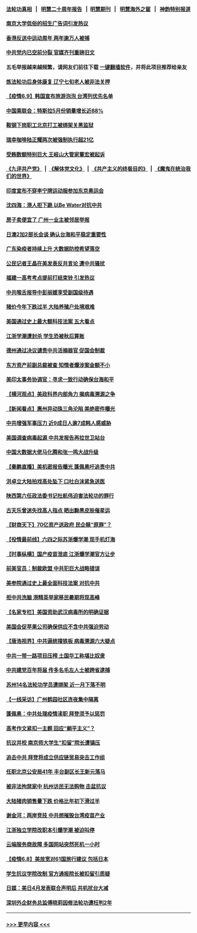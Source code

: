 #### [法轮功真相](https://github.com/gfw-breaker/truth/blob/master/README.md?t=0) &nbsp;&nbsp;|&nbsp;&nbsp; [明慧二十周年报告](https://github.com/gfw-breaker/mh-reports/blob/master/README.md?t=0) &nbsp;&nbsp;|&nbsp;&nbsp;[明慧期刊](https://github.com/gfw-breaker/mh-qikan) &nbsp;&nbsp;|&nbsp;&nbsp; [明慧海外之窗](https://github.com/gfw-breaker/mh-news/blob/master/README.md?t=0) &nbsp;&nbsp;|&nbsp;&nbsp; [神韵特别报道](https://github.com/gfw-breaker/mh-news/blob/master/shenyun.md?t=0)
#### [南京大学低俗的招生广告词引发热议](../pages/nsc413/n13009797.md?t=06092101) 
#### [香港反送中运动周年 两年逾万人被捕](../pages/nsc413/n13009821.md?t=06092101) 
#### [中共党内已空前分裂 官媒齐刊重磅旧文](../pages/nsc413/n13009978.md?t=06092101) 
#### 五毛举报越来越频繁，请网友们前往下载 [一键翻墙软件](https://github.com/gfw-breaker/ssr-accounts)，并将此项目推荐给亲友
#### [炼法轮功后身体康复 辽宁七旬老人被非法关押](../pages/nsc413/n13007696.md?t=06092101) 
#### [【疫情6.9】韩国宣布旅游泡泡 台湾列优先名单](../pages/nsc413/n13009873.md?t=06092101) 
#### [中国乘联会：特斯拉5月份销量增长近88%](../pages/nsc413/n13009640.md?t=06092101) 
#### [鞍钢下岗职工北京打工被绑架关黑监狱](../pages/nsc413/n13009860.md?t=06092101) 
#### [瑞幸咖啡陆正耀两次被强制执行超21亿](../pages/nsc413/n13009388.md?t=06092101) 
#### [受贿数额特别巨大 王岐山大管家董宏被起诉](../pages/nsc413/n13009718.md?t=06092101) 
#### [《九评共产党》](https://github.com/begood0513/9ping.md/blob/master/README.md) &nbsp;|&nbsp; [《解体党文化》](../../../../jtdwh.md/blob/master/README.md)  &nbsp;|&nbsp; [《共产主义的终极目的》](../../../../gczydzjmd.md/blob/master/README.md) &nbsp;|&nbsp; [《魔鬼在统治我们的世界》](../../../../mgztzwmdsj.md/blob/master/README.md) 
#### [印度宣布不穿李宁牌运动服参加东京奥运会](../pages/nsc413/n13009487.md?t=06092101) 
#### [沈四海：港人拒下跪 以Be Water对抗中共](../pages/nsc413/n13009526.md?t=06092101) 
#### [房子卖便宜了  广州一业主被邻居举报](../pages/nsc413/n13009293.md?t=06092101) 
#### [日澳2加2部长会谈 确认台海和平稳定重要性](../pages/nsc413/n13009635.md?t=06092101) 
#### [广东染疫者持续上升 大数据防控希望落空](../pages/nsc413/n13009378.md?t=06092101) 
#### [公民记者王晶在美发表反共言论 遭中共骚扰](../pages/nsc413/n13009411.md?t=06092101) 
#### [福建一高考考点提前打结束铃 引发热议](../pages/nsc413/n13009031.md?t=06092101) 
#### [中共喉舌报导中彭丽媛享受副国级待遇](../pages/nsc413/n13009228.md?t=06092101) 
#### [猪价今年下跌过半 大陆养殖户处境艰难](../pages/nsc413/n13008814.md?t=06092101) 
#### [美国通过史上最大额科技法案 五大看点](../pages/nsc413/n13008950.md?t=06092101) 
#### [江浙学潮遭封杀 学生恐被秋后算账](../pages/nsc413/n13007968.md?t=06092101) 
#### [德州通过决议谴责中共活摘器官 促国会制裁](../pages/nsc413/n13009046.md?t=06092101) 
#### [东方资产前副总裁被查 知情者爆涉案金额不小](../pages/nsc413/n13008897.md?t=06092101) 
#### [美印太事务协调官：寻求一致行动确保台海和平](../pages/nsc413/n13008939.md?t=06092101) 
#### [【横河观点】美政科界内部角力 揭病毒溯源之争](../pages/nsc413/n13008668.md?t=06092101) 
#### [【新闻看点】惠州异动珠三角沦陷 美绝密件曝光](../pages/nsc413/n13008558.md?t=06092101) 
#### [中共增强军事压力 近9成日人逾7成韩人感威胁](../pages/nsc413/n13008884.md?t=06092101) 
#### [美国调查病毒起源 中共发报告再拉世卫站台](../pages/nsc413/n13008528.md?t=06092101) 
#### [中国大数据大佬马化腾和张一鸣大战升级](../pages/nsc413/n13008825.md?t=06092101) 
#### [【秦鹏直播】美机密报告曝光 蓬佩奥吁追责中共](../pages/nsc413/n13008611.md?t=06092101) 
#### [洪卓立大陆拍戏高处坠下 口吐白沫紧急送医](../pages/nsc413/n13008672.md?t=06092101) 
#### [陕西第六任政法委书记杜航伟迫害法轮功的罪行](../pages/nsc413/n13005495.md?t=06092101) 
#### [古天乐曾迷失找高人指点 晒出黝黑皮肤催星运](../pages/nsc413/n13008485.md?t=06092101) 
#### [【财商天下】70亿资产送政府 民企赎“原罪”？](../pages/nsc413/n13008102.md?t=06092101) 
#### [【役情最前线】六四之际苏浙爆学潮 现手机灯海](../pages/nsc413/n13008513.md?t=06092101) 
#### [【时事纵横】国产疫苗泄底 江浙爆学潮官方让步](../pages/nsc413/n13008581.md?t=06092101) 
#### [前美官员：制裁欧盟 中共犯巨大战略错误](../pages/nsc413/n13008628.md?t=06092101) 
#### [美参院通过史上最全面科技法案 对抗中共](../pages/nsc413/n13007924.md?t=06092101) 
#### [拒中共洗脑 港精英举家移民暑期将现高峰](../pages/nsc413/n13008457.md?t=06092101) 
#### [【名家专栏】美国资助武汉病毒所的明确证据](../pages/nsc413/n13007706.md?t=06092101) 
#### [美国会促苹果公司确保供应不含中共强迫劳动](../pages/nsc413/n13008335.md?t=06092101) 
#### [【唐浩视界】中共逼统撞铁板 病毒溯源六大疑点](../pages/nsc413/n13007758.md?t=06092101) 
#### [中共一带一路项目压榨 土国华工称堪比奴隶](../pages/nsc413/n13003720.md?t=06092101) 
#### [中共建党百年将届 传多名毛左人士被跨省逮捕](../pages/nsc413/n13008329.md?t=06092101) 
#### [苏州14名法轮功学员遭绑架 近一月下落不明](../pages/nsc413/n13007209.md?t=06092101) 
#### [【一线采访】广州鹤园社区连夜集中隔离](../pages/nsc413/n13008208.md?t=06092101) 
#### [蓬佩奥：中共处理疫情渎职 拜登须予以惩罚](../pages/nsc413/n13008128.md?t=06092101) 
#### [高考作文紧扣一主题 回应“躺平主义”？](../pages/nsc413/n13007534.md?t=06092101) 
#### [抗议并校 南京师大学生“扣留”院长遭镇压](../pages/nsc413/n13007777.md?t=06092101) 
#### [追击中共 拜登将成立供应链贸易突击工作组](../pages/nsc413/n13007965.md?t=06092101) 
#### [任职北京公安局41年 丰台副区长王新元落马](../pages/nsc413/n13007434.md?t=06092101) 
#### [被非法拘禁家中 杭州访民无法购物 击盆抗议](../pages/nsc413/n13007241.md?t=06092101) 
#### [大陆猪肉销售量下跌 价格比年初下滑过半](../pages/nsc413/n13007266.md?t=06092101) 
#### [谢金河：两岸竞技 中共想摧毁台湾疫苗产业](../pages/nsc413/n13007500.md?t=06092101) 
#### [江浙独立学院改职本引爆学潮 被迫叫停](../pages/nsc413/n13005910.md?t=06092101) 
#### [云端服务商故障 多国网站突然死机一小时](../pages/nsc413/n13007539.md?t=06092101) 
#### [【疫情6.8】美放宽对61国旅行建议 包括日本](../pages/nsc413/n13007207.md?t=06092101) 
#### [学生抗议学院改制 官方通报院长被扣留引质疑](../pages/nsc413/n13007379.md?t=06092101) 
#### [日媒：美日4月发表联合声明后 共机扰台大减](../pages/nsc413/n13007001.md?t=06092101) 
#### [深圳外企财务总监傅晓莉因修法轮功遭枉判2年](../pages/nsc413/n13004946.md?t=06092101) 

----
#### [ >>> 更早内容 <<< ](../indexes/nsc413-earlier.md)
